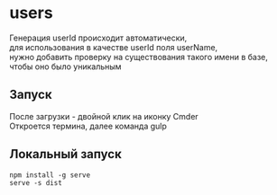 # users

Генерация userId происходит автоматически,  
для использования в качестве  userId поля userName,  
нужно добавить проверку на существования такого имени в базе,  
чтобы оно было уникальным

## Запуск  
После загрузки - двойной клик на иконку Cmder  
Откроется термина, далее команда  gulp

## Локальный запуск  
```
npm install -g serve
serve -s dist
```